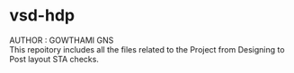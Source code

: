 # vsd-hdp
AUTHOR : GOWTHAMI GNS\
This repoitory includes all the files related to the Project from Designing to Post layout STA checks.
